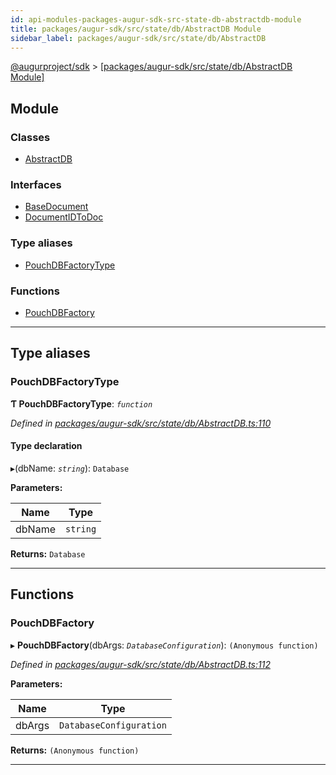 ```yaml
---
id: api-modules-packages-augur-sdk-src-state-db-abstractdb-module
title: packages/augur-sdk/src/state/db/AbstractDB Module
sidebar_label: packages/augur-sdk/src/state/db/AbstractDB
---
```


[@augurproject/sdk](api-readme.md) > [[packages/augur-sdk/src/state/db/AbstractDB Module]](api-modules-packages-augur-sdk-src-state-db-abstractdb-module.md)

## Module

### Classes

* [AbstractDB](api-classes-packages-augur-sdk-src-state-db-abstractdb-abstractdb.md)

### Interfaces

* [BaseDocument](api-interfaces-packages-augur-sdk-src-state-db-abstractdb-basedocument.md)
* [DocumentIDToDoc](api-interfaces-packages-augur-sdk-src-state-db-abstractdb-documentidtodoc.md)

### Type aliases

* [PouchDBFactoryType](api-modules-packages-augur-sdk-src-state-db-abstractdb-module.md#pouchdbfactorytype)

### Functions

* [PouchDBFactory](api-modules-packages-augur-sdk-src-state-db-abstractdb-module.md#pouchdbfactory)

---

## Type aliases

<a id="pouchdbfactorytype"></a>

###  PouchDBFactoryType

**Ƭ PouchDBFactoryType**: *`function`*

*Defined in [packages/augur-sdk/src/state/db/AbstractDB.ts:110](https://github.com/AugurProject/augur/blob/a689f5d0f9/packages/augur-sdk/src/state/db/AbstractDB.ts#L110)*

#### Type declaration
▸(dbName: *`string`*): `Database`

**Parameters:**

| Name | Type |
| ------ | ------ |
| dbName | `string` |

**Returns:** `Database`

___

## Functions

<a id="pouchdbfactory"></a>

###  PouchDBFactory

▸ **PouchDBFactory**(dbArgs: *`DatabaseConfiguration`*): `(Anonymous function)`

*Defined in [packages/augur-sdk/src/state/db/AbstractDB.ts:112](https://github.com/AugurProject/augur/blob/a689f5d0f9/packages/augur-sdk/src/state/db/AbstractDB.ts#L112)*

**Parameters:**

| Name | Type |
| ------ | ------ |
| dbArgs | `DatabaseConfiguration` |

**Returns:** `(Anonymous function)`

___

